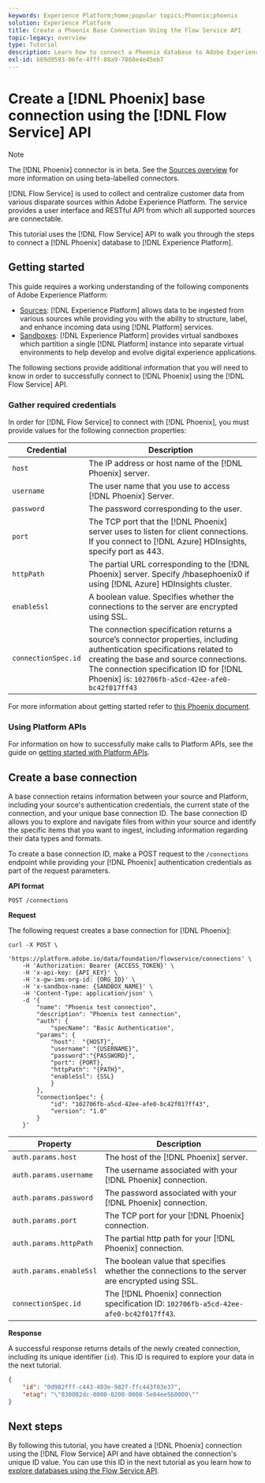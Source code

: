 ```yaml
---
keywords: Experience Platform;home;popular topics;Phoenix;phoenix
solution: Experience Platform
title: Create a Phoenix Base Connection Using the Flow Service API
topic-legacy: overview
type: Tutorial
description: Learn how to connect a Phoenix database to Adobe Experience Platform using the Flow Service API.
exl-id: b69d9593-06fe-4fff-88a9-7860e4e45eb7
---
```

# Create a [!DNL Phoenix] base connection using the [!DNL Flow Service] API

>[!NOTE]
>
>The [!DNL Phoenix] connector is in beta. See the [Sources overview](../../../../home.md#terms-and-conditions) for more information on using beta-labelled connectors.

[!DNL Flow Service] is used to collect and centralize customer data from various disparate sources within Adobe Experience Platform. The service provides a user interface and RESTful API from which all supported sources are connectable.

This tutorial uses the [!DNL Flow Service] API to walk you through the steps to connect a [!DNL Phoenix] database to [!DNL Experience Platform].

## Getting started

This guide requires a working understanding of the following components of Adobe Experience Platform:

* [Sources](../../../../home.md): [!DNL Experience Platform] allows data to be ingested from various sources while providing you with the ability to structure, label, and enhance incoming data using [!DNL Platform] services.
* [Sandboxes](../../../../../sandboxes/home.md): [!DNL Experience Platform] provides virtual sandboxes which partition a single [!DNL Platform] instance into separate virtual environments to help develop and evolve digital experience applications.

The following sections provide additional information that you will need to know in order to successfully connect to [!DNL Phoenix] using the [!DNL Flow Service] API.

### Gather required credentials

In order for [!DNL Flow Service] to connect with [!DNL Phoenix], you must provide values for the following connection properties:

| Credential | Description |
| ---------- | ----------- |
| `host` | The IP address or host name of the [!DNL Phoenix] server. |
| `username` | The user name that you use to access [!DNL Phoenix] Server. |
| `password` | The password corresponding to the user. |
| `port` | The TCP port that the [!DNL Phoenix] server uses to listen for client connections. If you connect to [!DNL Azure] HDInsights, specify port as 443. |
| `httpPath` | The partial URL corresponding to the [!DNL Phoenix] server. Specify /hbasephoenix0 if using [!DNL Azure] HDInsights cluster. |
| `enableSsl` | A boolean value. Specifies whether the connections to the server are encrypted using SSL. |
| `connectionSpec.id` | The connection specification returns a source’s connector properties, including authentication specifications related to creating the base and source connections. The connection specification ID for [!DNL Phoenix] is: `102706fb-a5cd-42ee-afe0-bc42f017ff43` |

For more information about getting started refer to [this Phoenix document](https://python-phoenixdb.readthedocs.io/en/latest/api.html).

### Using Platform APIs

For information on how to successfully make calls to Platform APIs, see the guide on [getting started with Platform APIs](../../../../../landing/api-guide.md).

## Create a base connection

A base connection retains information between your source and Platform, including your source's authentication credentials, the current state of the connection, and your unique base connection ID. The base connection ID allows you to explore and navigate files from within your source and identify the specific items that you want to ingest, including information regarding their data types and formats.

To create a base connection ID, make a POST request to the `/connections` endpoint while providing your [!DNL Phoenix] authentication credentials as part of the request parameters.

**API format**

```https
POST /connections
```

**Request**

The following request creates a base connection for [!DNL Phoenix]:

```shell
curl -X POST \
    'https://platform.adobe.io/data/foundation/flowservice/connections' \
    -H 'Authorization: Bearer {ACCESS_TOKEN}' \
    -H 'x-api-key: {API_KEY}' \
    -H 'x-gw-ims-org-id: {ORG_ID}' \
    -H 'x-sandbox-name: {SANDBOX_NAME}' \
    -H 'Content-Type: application/json' \
    -d '{
        "name": "Phoenix test connection",
        "description": "Phoenix test connection",
        "auth": {
            "specName": "Basic Authentication",
        "params": {
            "host":  "{HOST}",
            "username": "{USERNAME}",
            "password":"{PASSWORD}",
            "port": {PORT},
            "httpPath": "{PATH}",
            "enableSsl": {SSL}
            }
        },
        "connectionSpec": {
            "id": "102706fb-a5cd-42ee-afe0-bc42f017ff43",
            "version": "1.0"
        }
    }'
```

| Property | Description |
| --------- | ----------- |
| `auth.params.host` | The host of the [!DNL Phoenix] server. |
| `auth.params.username` | The username associated with your [!DNL Phoenix] connection. |
| `auth.params.password` | The password associated with your [!DNL Phoenix] connection. |
| `auth.params.port` | The TCP port for your [!DNL Phoenix] connection. |
| `auth.params.httpPath` | The partial http path for your [!DNL Phoenix] connection. |
| `auth.params.enableSsl` | The boolean value that specifies whether the connections to the server are encrypted using SSL. |
| `connectionSpec.id` | The [!DNL Phoenix] connection specification ID: `102706fb-a5cd-42ee-afe0-bc42f017ff43`. |

**Response**

A successful response returns details of the newly created connection, including its unique identifier (`id`). This ID is required to explore your data in the next tutorial.

```json
{
    "id": "0d982fff-c443-403e-982f-ffc443f03e37",
    "etag": "\"830082dc-0000-0200-0000-5e84ee560000\""
}
```

## Next steps

By following this tutorial, you have created a [!DNL Phoenix] connection using the [!DNL Flow Service] API and have obtained the connection's unique ID value. You can use this ID in the next tutorial as you learn how to [explore databases using the Flow Service API](../../explore/database-nosql.md).
